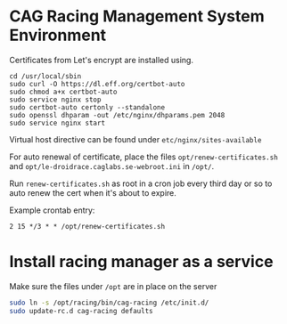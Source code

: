 CAG Racing Management System Environment
========================================
Certificates from Let's encrypt are installed using.

```
cd /usr/local/sbin
sudo curl -O https://dl.eff.org/certbot-auto
sudo chmod a+x certbot-auto
sudo service nginx stop
sudo certbot-auto certonly --standalone
sudo openssl dhparam -out /etc/nginx/dhparams.pem 2048
sudo service nginx start
```

Virtual host directive can be found under `etc/nginx/sites-available`

For auto renewal of certificate, place the files `opt/renew-certificates.sh` and `opt/le-droidrace.caglabs.se-webroot.ini`
in `/opt/`.

Run `renew-certificates.sh` as root in a cron job every third day or so to auto renew the cert when it's about to expire.

Example crontab entry:

```
2 15 */3 * * /opt/renew-certificates.sh
``` 

Install racing manager as a service
===================================
Make sure the files under `/opt` are in place on the server

```bash
sudo ln -s /opt/racing/bin/cag-racing /etc/init.d/
sudo update-rc.d cag-racing defaults
```

